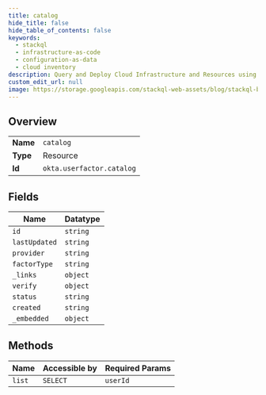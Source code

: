 ```yaml
---
title: catalog
hide_title: false
hide_table_of_contents: false
keywords:
  - stackql
  - infrastructure-as-code
  - configuration-as-data
  - cloud inventory
description: Query and Deploy Cloud Infrastructure and Resources using SQL
custom_edit_url: null
image: https://storage.googleapis.com/stackql-web-assets/blog/stackql-blog-post-featured-image.png
---
```

  
    

## Overview
<table><tbody>
<tr><td><b>Name</b></td><td><code>catalog</code></td></tr>
<tr><td><b>Type</b></td><td>Resource</td></tr>
<tr><td><b>Id</b></td><td><code>okta.userfactor.catalog</code></td></tr>
</tbody></table>

## Fields
| Name | Datatype |
| ---- | -------- |
| `id` | `string` |
| `lastUpdated` | `string` |
| `provider` | `string` |
| `factorType` | `string` |
| `_links` | `object` |
| `verify` | `object` |
| `status` | `string` |
| `created` | `string` |
| `_embedded` | `object` |
## Methods
| Name | Accessible by | Required Params |
| ---- | ------------- | --------------- |
| `list` | `SELECT` | `userId` |
